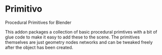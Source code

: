 # Primitivo
Procedural Primitives for Blender

This addon packages a collection of basic procedural primtives with a bit of glue code to make it easy to add these to the scene.
The primitives themselves are just geometry nodes networks and can be tweaked freely after the object has been created.
